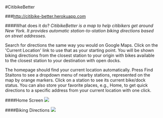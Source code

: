 #CitibikeBetter

###http://citibike-better.herokuapp.com

####What does it do?
*CitibikeBetter is a map to help citibikers get around New York. It provides automatic station-to-station biking directions based on street addresses.*

Search for directions the same way you would on Google Maps. Click on the 'Current Location' link to use that as your starting point. You will be shown biking directions from the closest station to your origin with bikes available to the closest station to your destination with open docks.

The homepage should find your current location automatically. Press Find Staitons to see a dropdown menu of nearby stations, represented on the map by orange markers. Click on a station to see its current bike/dock status. You can also store your favorite places, e.g., Home, to get quick directions to a specific address from your current location with one click.

####Home Screen
![](http://i.imgur.com/cxU2PT2.png "")
 
####Biking Directions
![](http://i.imgur.com/CDsuFz3.png "")
